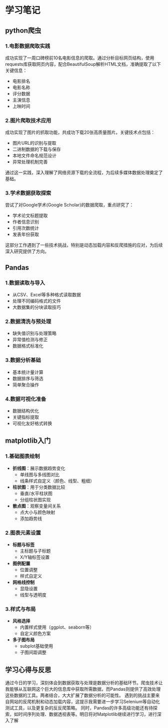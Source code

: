 # 学习笔记

## python爬虫

### 1.电影数据爬取实践

成功实现了一周口碑榜前10名电影信息的爬取。通过分析目标网页结构，使用requests库获取网页内容，配合BeautifulSoup解析HTML文档，准确提取了以下关键信息：

- 电影排名
- 电影名称
- 评分数据
- 主演信息
- 上映时间

### 2.图片爬取技术应用

成功实现了图片的抓取功能，共成功下载20张高质量图片。关键技术点包括：

- 图片URL的识别与提取
- 二进制数据的下载与保存
- 本地文件命名规范设计
- 异常处理机制完善

通过这一实践，深入理解了网络资源下载的全流程，为后续多媒体数据处理奠定了基础。

### 3.学术数据获取探索

尝试了对Google学术(Google Scholar)的数据爬取，重点研究了：

- 学术论文标题提取
- 作者信息识别
- 引用次数统计
- 发表年份获取

这部分工作遇到了一些技术挑战，特别是动态加载内容和反爬措施的应对，为后续深入研究提供了方向。

## Pandas

### 1.数据读取与导入
   - 从CSV、Excel等多种格式读取数据
   - 处理不同编码格式的文件
   - 大数据集的分块读取技巧

### 2.数据清洗与预处理
   - 缺失值识别与处理策略
   - 异常值检测与修正
   - 数据格式标准化

### 3.数据分析基础
   - 基本统计量计算
   - 数据排序与筛选
   - 简单聚合操作

### 4.数据可视化准备
   - 数据结构优化
   - 关键指标提取
   - 可视化友好格式转换

## matplotlib入门

### 1.基础图表绘制
- **折线图**：展示数据趋势变化
  - 单线图与多线图对比
  - 线条样式自定义（颜色、线型、粗细）
- **柱状图**：用于分类数据比较
  - 垂直/水平柱状图
  - 分组柱状图实现
- **散点图**：观察变量间关系
  - 点大小与颜色映射
  - 添加趋势线

### 2.图表元素设置
- **标题与标签**
  - 主标题与子标题
  - X/Y轴标签设置
- **图例配置**
  - 位置调整
  - 样式自定义
- **网格线控制**
  - 显隐设置
  - 线型与透明度

### 3.样式与布局
- **风格选择**
  - 内置样式使用（ggplot、seaborn等）
  - 自定义颜色方案
- **多子图布局**
  - subplot基础使用
  - 子图间距调整

## 学习心得与反思
通过今日的学习，深刻体会到数据获取与处理是数据分析的基础环节。爬虫技术让我能够从互联网这个巨大的信息库中获取所需数据，而Pandas则提供了高效处理这些数据的工具。两者结合，大大扩展了数据分析的可能性。 遇到的挑战主要来自网站的反爬机制和动态加载内容，这提示我需要进一步学习Selenium等自动化测试工具，以及更复杂的反反爬策略。 同时，Pandas的许多高级功能还有待探索，如时间序列处理、数据透视表等。明日将对Matplotlib继续进行学习，进行深入了解